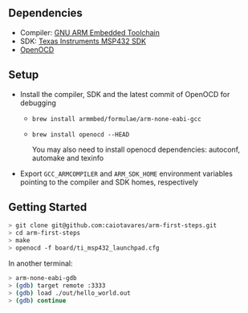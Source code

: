 ## Dependencies

- Compiler: [GNU ARM Embedded Toolchain](https://developer.arm.com/tools-and-software/open-source-software/developer-tools/gnu-toolchain/gnu-rm/downloads)
- SDK: [Texas Instruments MSP432 SDK](https://www.ti.com/tool/download/SIMPLELINK-MSP432-SDK)
- [OpenOCD](http://openocd.org/)

## Setup

- Install the compiler, SDK and the latest commit of OpenOCD for debugging
  - `brew install armmbed/formulae/arm-none-eabi-gcc`
  - `brew install openocd --HEAD`
  
      You may also need to install openocd dependencies: autoconf, automake and texinfo  
  
- Export `GCC_ARMCOMPILER` and `ARM_SDK_HOME` environment variables pointing to the compiler and SDK homes, respectively

## Getting Started

```sh
> git clone git@github.com:caiotavares/arm-first-steps.git
> cd arm-first-steps
> make
> openocd -f board/ti_msp432_launchpad.cfg
```

In another terminal:

```sh
> arm-none-eabi-gdb
> (gdb) target remote :3333
> (gdb) load ./out/hello_world.out
> (gdb) continue
```
